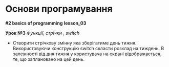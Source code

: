 # Основи програмування
**#2 basics of programming**
**lesson_03**

**Урок №3**
*Функції, стрічки , switch*
* Створити стрічкову змінну яка зберігатиме день тижня. Використовуючи конструкцію switch скласти розклад на тиждень. В залежності від дня тижня у користувача на екрані відображається, те, що заплановано на цей день.
